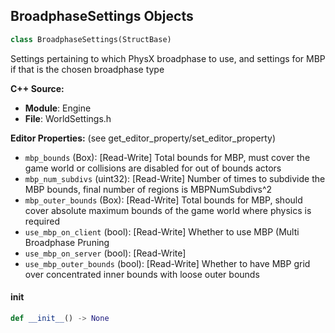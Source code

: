 ## BroadphaseSettings Objects

```python
class BroadphaseSettings(StructBase)
```

Settings pertaining to which PhysX broadphase to use, and settings for MBP if that is the chosen broadphase type

**C++ Source:**

- **Module**: Engine
- **File**: WorldSettings.h

**Editor Properties:** (see get_editor_property/set_editor_property)

- ``mbp_bounds`` (Box):  [Read-Write] Total bounds for MBP, must cover the game world or collisions are disabled for out of bounds actors
- ``mbp_num_subdivs`` (uint32):  [Read-Write] Number of times to subdivide the MBP bounds, final number of regions is MBPNumSubdivs^2
- ``mbp_outer_bounds`` (Box):  [Read-Write] Total bounds for MBP, should cover absolute maximum bounds of the game world where physics is required
- ``use_mbp_on_client`` (bool):  [Read-Write] Whether to use MBP (Multi Broadphase Pruning
- ``use_mbp_on_server`` (bool):  [Read-Write]
- ``use_mbp_outer_bounds`` (bool):  [Read-Write] Whether to have MBP grid over concentrated inner bounds with loose outer bounds

<a id="unreal.BroadphaseSettings.__init__"></a>

#### __init__

```python
def __init__() -> None
```

<a id="unreal.TimecodeCustomAttributeNameSettings"></a>
